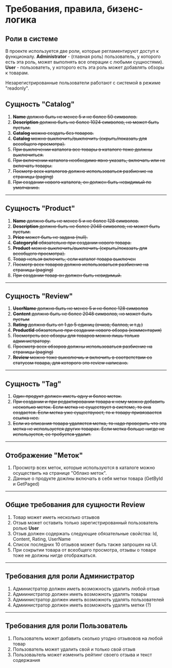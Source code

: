 # Требования, правила, бизенс-логика

## Роли в системе

В проекте используется две роли, которые регламентируют доступ к функционалу. 
**Administrator** - (главная роль) пользователь, у которого есть эта роль, может выполнять все операции с любыми сущностями). **User** - пользоватеть, у которого есть эта роль может добавлять обзоры к товарам.

Незарегистрированные пользователи работают с системой в режиме "readonly".

## Сущность "Catalog"
1. ~~**Name** должно быть не менее 5 и не более 50 символов.~~
2. ~~**Description** должно быть не более 1024 символов, но может быть пустым.~~
3. ~~**Catalog** можно создать без товаров.~~
4. ~~**Catalog** можно выключить/выключить (скрыть/показать для всеобщего просмотра).~~
5. ~~При выключении каталога все товары в каталоге тоже должны выключиться.~~
6. ~~При включении каталога необходимо явно указать, включать или не включать товары.~~
7. ~~Посмотр всех каталогов должно использоваться разбиение на страницы (paging)~~
8. ~~При создании нового каталога, он должен быть невидимый по умолчанию.~~
---
## Сущность "Product"
1. ~~**Name** должно быть не менее 5 и не более 128 символов.~~
2. ~~**Description** должно быть не более 2048 символов, но может быть пустым.~~
3. ~~**Price** может быть не задана (null).~~
4. ~~**CategoryId** обязательно при создании нового товара.~~
5. ~~**Product** можно выключить/выключить (скрыть/показать для всеобщего просмотра).~~
6. ~~Товар нельзя включить, если каталог товара выключен~~
7. ~~Посмотр всех товаров должно использоваться разбиение на страницы (paging)~~
8. ~~При создании товар он должен быть невидимый.~~
---
## Сущность "Review"
1. ~~**UserName** должно быть не менее 5 и не более 128 символов~~
2. ~~**Content** должно быть не более 2048 символов, но может быть пустым~~
3. ~~**Rating** должно быть от 1 до 5 единиц (очков, баллов, и т.д.)~~
4. ~~**ProductId** обязательно при создании нового обзора (комментария)~~
5. ~~Посмотреть все обзоры для товаров можно лишь только администратору.~~
6. ~~Просмотр всех обзоров должны использоваться разбиение на страницы (paging)~~
7. ~~**Review** можно тоже выкюлючиь и включить в соответствии со статусом товара, для которого это review написано.~~
---
## Сущность "Tag"
1. ~~Один продукт должен иметь одну и более меток.~~
2. ~~При создании и при редактировании товара к нему можно добавить несколько меток. Если метка не существует в системе, то она создается. Если метка уже существуюет, то к товару привязвается ссылка нее.~~
4. ~~Если из описания товара удаляется метка, то надо проверить что эта метка не используется других товарах. Если метка больше нигде не используется, ее требуется удалит.~~
---
## Отображение "Меток"

1. Просмотр всех меток, которые используются в каталоге можно осуществить на странице "Облако меток".
2. Данные о продукте дожлны включать в себя метки товара (GetById и GetPaged)
---
## Общие требования для сущности Review

1. Товар может иметь несколько отзывов
2. Отзыв может оставить только зарегистрированный пользователь ролью **User**
3. Отзыв должен содержать следующие обязательные свойства: Id, Content, Rating, UserName
4. Список последних 10 отзывов может быть также запрошен на UI.
5. При сокрытии товара от всеобщего просмотра, отзывы о товаре тоже не должны нигде отображаться.
---
## Требования для роли Администратор

1. Администратор должен иметь возможность удалить любой отзыв
2. Адмиинистратор должен иметь возможноть удалять товары
3. Адмиинистратор должен иметь возможноть удалять пользователей
4. Адмиинистратор должен иметь возможноть удалять метки (?)
---
## Требования для роли Пользователь

1. Пользователь может добавить сколько угодно отзывовов на любой товар
2. Пользователь может удалить свой и только свой отзыв
3. Пользоваьтель может изменить рейтинг своего отзыва и текст содержания
